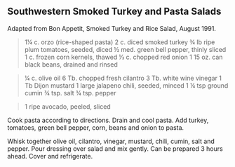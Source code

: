 ## Southwestern Smoked Turkey and Pasta Salads

Adapted from Bon Appetit, Smoked Turkey and Rice Salad, August 1991. 

> 1¼ c. orzo (rice-shaped pasta)
> 2 c. diced smoked turkey
> ¾ lb ripe plum tomatoes, seeded, diced
> ½ med. green bell pepper, thinly sliced
> 1 c. frozen corn kernels, thawed
> ⅓ c. chopped red onion
> 1 15 oz. can black beans, drained and rinsed

> ¼ c. olive oil
> 6 Tb. chopped fresh cilantro
> 3 Tb. white wine vinegar
> 1 Tb Dijon mustard
> 1 large jalapeno chili, seeded, minced
> 1 ¼  tsp ground cumin
> ¾ tsp. salt
> ¾ tsp. pepper

> 1 ripe avocado, peeled, sliced

Cook pasta according to directions.  Drain and cool pasta.  Add turkey,
tomatoes, green bell pepper, corn, beans and onion to pasta.

Whisk together olive oil, cilantro, vinegar, mustard, chili, cumin, salt and
pepper.  Pour dressing over salad and mix gently.  Can be prepared 3 hours
ahead.  Cover and refrigerate.



